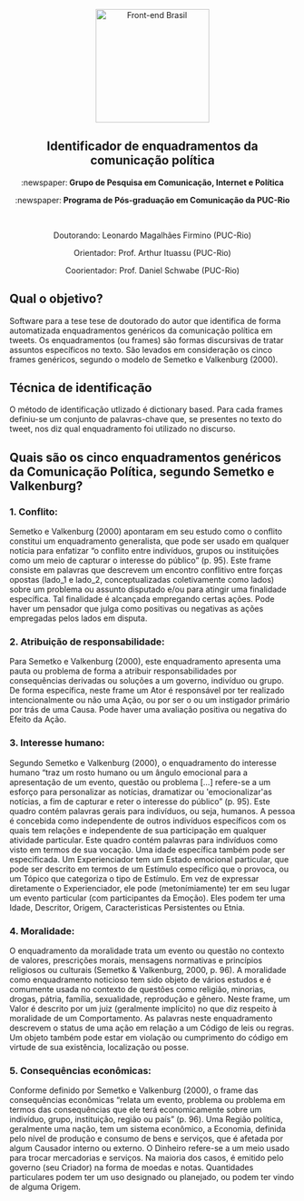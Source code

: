 <p align="center">
<img src="https://static.wixstatic.com/media/ade03f_47f0c9f925a34da58dcb9d53bda330f5~mv2.jpg/v1/fill/w_296,h_130,al_c,lg_1,q_80/ade03f_47f0c9f925a34da58dcb9d53bda330f5~mv2.webp" width="200" alt="Front-end Brasil">
</p>
<h2 align="center">Identificador de enquadramentos da comunicação política</h2>
<p align="center">:newspaper:<b> Grupo de Pesquisa em Comunicação, Internet e Política</b></p>
<p align="center">:newspaper:<b> Programa de Pós-graduação em Comunicação da PUC-Rio</b></p>
<br>
<p align="center">Doutorando: Leonardo Magalhães Firmino (PUC-Rio)</p>
<p align="center">Orientador: Prof. Arthur Ituassu (PUC-Rio)</p>
<p align="center">Coorientador: Prof. Daniel Schwabe (PUC-Rio)</p>

## Qual o objetivo?
Software para a tese tese de doutorado do autor que identifica de forma automatizada enquadramentos genéricos da comunicação política em tweets. Os enquadramentos (ou frames) são formas discursivas de tratar assuntos específicos no texto. São levados em consideração os cinco frames genéricos, segundo o modelo de Semetko e Valkenburg (2000).

## Técnica de identificação
O método de identificação utlizado é dictionary based. Para cada frames definiu-se um conjunto de palavras-chave que, se presentes no texto do tweet, nos diz qual enquadramento foi utilizado no discurso. 

## Quais são os cinco enquadramentos genéricos da Comunicação Política, segundo Semetko e Valkenburg?

### 1. Conflito: 
Semetko e Valkenburg (2000) apontaram em seu estudo como o conflito constitui um enquadramento generalista, que pode ser usado em qualquer notícia para enfatizar “o conflito entre indivíduos, grupos ou instituições como um meio de capturar o interesse do público” (p. 95).
Este frame consiste em palavras que descrevem um encontro conflitivo entre forças opostas (lado_1 e lado_2, conceptualizadas coletivamente como lados) sobre um problema ou assunto disputado e/ou para atingir uma finalidade específica. Tal finalidade é alcançada empregando certas ações. Pode haver um pensador que julga como positivas ou negativas as ações empregadas pelos lados em disputa.

### 2. Atribuição de responsabilidade: 
Para Semetko e Valkenburg (2000), este enquadramento apresenta uma pauta ou problema de forma a atribuir responsabilidades por consequências derivadas ou soluções a um governo, indivíduo ou grupo.
De forma específica, neste frame um Ator é responsável por ter realizado intencionalmente ou não uma Ação, ou por ser o ou um instigador primário por trás de uma Causa. Pode haver uma avaliação positiva ou negativa do Efeito da Ação.

### 3. Interesse humano:
Segundo Semetko e Valkenburg (2000), o enquadramento do interesse humano “traz um rosto humano ou um ângulo emocional para a apresentação de um evento, questão ou problema […] refere-se a um esforço para personalizar as notícias, dramatizar ou 'emocionalizar'as notícias, a fim de capturar e reter o interesse do público” (p. 95).
Este quadro contém palavras gerais para indivíduos, ou seja, humanos. A pessoa é concebida como independente de outros indivíduos específicos com os quais tem relações e independente de sua participação em qualquer atividade particular. Este quadro contém palavras para indivíduos como visto em termos de sua vocação. Uma idade específica também pode ser especificada. Um Experienciador tem um Estado emocional particular, que pode ser descrito em termos de um Estímulo específico que o provoca, ou um Tópico que categoriza o tipo de Estímulo. Em vez de expressar diretamente o Experienciador, ele pode (metonímiamente) ter em seu lugar um evento particular (com participantes da Emoção). Eles podem ter uma Idade, Descritor, Origem, Caracteristicas Persistentes ou Etnia.

### 4. Moralidade:
O enquadramento da moralidade trata um evento ou questão no contexto de valores, prescrições morais, mensagens normativas e princípios religiosos ou culturais (Semetko & Valkenburg, 2000, p. 96). A moralidade como enquadramento noticioso tem sido objeto de vários estudos e é comumente usada no contexto de questões como religião, minorias, drogas, pátria, família, sexualidade, reprodução e gênero.
Neste frame, um Valor é descrito por um juiz (geralmente implícito) no que diz respeito à moralidade de um Comportamento. As palavras neste enquadramento descrevem o status de uma ação em relação a um Código de leis ou regras. Um objeto também pode estar em violação ou cumprimento do código em virtude de sua existência, localização ou posse.

### 5. Consequências econômicas: 
Conforme definido por Semetko e Valkenburg (2000), o frame das consequências econômicas “relata um evento, problema ou problema em termos das consequências que ele terá economicamente sobre um indivíduo, grupo, instituição, região ou país” (p. 96).
Uma Região política, geralmente uma nação, tem um sistema econômico, a Economia, definida pelo nível de produção e consumo de bens e serviços, que é afetada por algum Causador interno ou externo. O Dinheiro refere-se a um meio usado para trocar mercadorias e serviços. Na maioria dos casos, é emitido pelo governo (seu Criador) na forma de moedas e notas. Quantidades particulares podem ter um uso designado ou planejado, ou podem ter vindo de alguma Origem.
